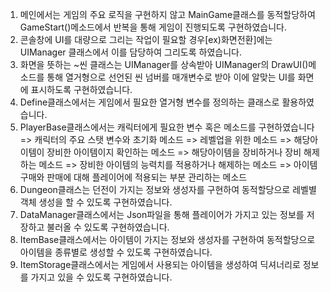 1. 메인에서는 게임의 주요 로직을 구현하지 않고 MainGame클래스를 동적할당하여 GameStart()메소드에서 반복을 통해 게임이 진행되도록 구현하였습니다.
2. 콘솔창에 UI를 대량으로 그리는 작업이 필요할 경우[ex)화면전환]에는 UIManager 클래스에서 이를 담당하여 그리도록 하였습니다.
3. 화면을 뜻하는 ~씬 클래스는 UIManager를 상속받아 UIManager의 DrawUI()메소드를 통해 열거형으로 선언된 씬 넘버를 매개변수로 받아 이에 알맞는 UI를 화면에 표시하도록 구현하였습니다.
4. Define클래스에서는 게임에서 필요한 열거형 변수를 정의하는 클래스로 활용하였습니다.
5. PlayerBase클래스에서는 캐릭터에게 필요한 변수 혹은 메소드를 구현하였습니다
   => 캐릭터의 주요 스탯 변수와 초기화 메소드
   => 레벨업을 위한 메소드
   => 해당아이템이 장비한 아이템이지 확인하는 메소드
   => 해당아이템을 장비하거나 장비 해제하는 메소드
   => 장비한 아이템의 능력치를 적용하거나 해제하는 메소드
   => 아이템 구매와 판매에 대해 플레이어에 적용되는 부분 관리하는 메소드
6. Dungeon클래스는 던전이 가지는 정보와 생성자를 구현하여 동적할당으로 레벨별 객체 생성을 할 수 있도록 구현하였습니다.
7. DataManager클래스에서는 Json파일을 통해 플레이어가 가지고 있는 정보를 저장하고 불러올 수 있도록 구현하였습니다.
8. ItemBase클래스에서는 아이템이 가지는 정보와 생성자를 구현하여 동적할당으로 아이템을 종류별로 생성할 수 있도록 구현하였습니다.
9. ItemStorage클래스에서는 게임에서 사용되는 아이템을 생성하여 딕셔너리로 정보를 가지고 있을 수 있도록 구현하였습니다.
